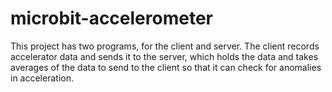 # microbit-accelerometer
This project has two programs, for the client and server. The client records accelerator data and sends it to the server, which holds the data and takes averages of the data to send to the client so that it can check for anomalies in acceleration.
